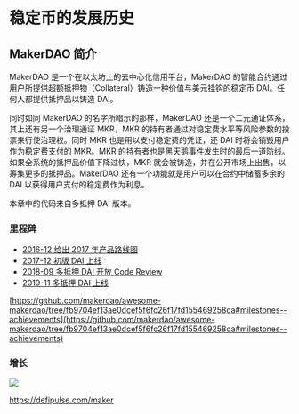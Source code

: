 
# 稳定币的发展历史

## MakerDAO 简介

MakerDAO 是一个在以太坊上的去中心化信用平台，MakerDAO 的智能合约通过用户所提供超额抵押物（Collateral）铸造一种价值与美元挂钩的稳定币 DAI。任何人都提供抵押品以铸造 DAI。

同时如同 MakerDAO 的名字所暗示的那样，MakerDAO 还是一个二元通证体系，其上还有另一个治理通证 MKR，MKR 的持有者通过对稳定费水平等风险参数的投票来行使治理权。同时 MKR 也是用以支付稳定费的凭证，还 DAI 时将会销毁用户作为稳定费支付的 MKR。MKR 的持有者也是黑天鹅事件发生时的最后一道防线。如果全系统的抵押品价值下降过快，MKR 就会被铸造，并在公开市场上出售，以筹集更多的抵押品。MakerDAO 还有一个功能就是用户可以在合约中储蓄多余的 DAI 以获得用户支付的稳定费作为利息。

本章中的代码来自多抵押 DAI 版本。

### 里程碑
- [2016-12 给出 2017 年产品路线图](https://web.archive.org/web/20170608025915/https://blog.makerdao.com/2016/12/02/2017-product-roadmap/)
- [2017-12 初版 DAI 上线](https://medium.com/@MakerDAO/dai-is-now-live-ad87e34fc826)
- [2018-09 多抵押 DAI 开放 Code Review](https://medium.com/@MakerDAO/dai-is-now-live-ad87e34fc826)
- [2019-11 多抵押 DAI 上线](https://twitter.com/androolloyd/status/1196458513243017217?s=20)

[https://github.com/makerdao/awesome-makerdao/tree/fb9704ef13ae0dcef5f6fc26f17fd155469258ca#milestones--achievements](https://github.com/makerdao/awesome-makerdao/tree/fb9704ef13ae0dcef5f6fc26f17fd155469258ca#milestones--achievements)

### 增长

![](https://i.imgur.com/rLI2P0K.png)

https://defipulse.com/maker
